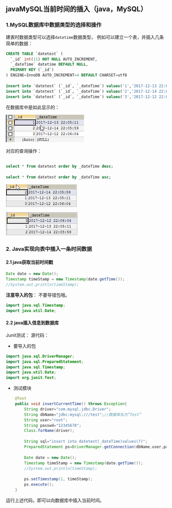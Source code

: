 ## javaMySQL当前时间的插入（java，MySQL）


### 1.MySQL数据库中数据类型的选择和操作

建表时数据类型可以选择`datetime`数据类型，
例如可以建立一个表，并插入几条简单的数据：

```sql
CREATE TABLE `datetest` (
  `_id` int(11) NOT NULL AUTO_INCREMENT,
  `_dateTime` datetime DEFAULT NULL,
  PRIMARY KEY (`_id`)
) ENGINE=InnoDB AUTO_INCREMENT=4 DEFAULT CHARSET=utf8

insert into `datetest` (`_id`, `_dateTime`) values('1','2017-12-13 22:05:11');
insert into `datetest` (`_id`, `_dateTime`) values('2','2017-12-14 22:05:59');
insert into `datetest` (`_id`, `_dateTime`) values('3','2017-12-12 22:06:04');

```

在数据库中是如此显示的：

![数据库内容][1]


对应的查询操作：
```sql

select * from datetest order by _dateTime desc;

select * from datetest order by _dateTime asc;

```

![desc排序：最新日期在前][2]

![asc排序：最旧日期在前][3]




### 2. Java实现向表中插入一条时间数据

#### 2.1 java获取当前时间戳
```java
Date date = new Date();
Timestamp timeStamp = new Timestamp(date.getTime());
//System.out.println(timeStamp);
```
**注意导入的包**：
不要导错包哦。
```java
import java.sql.Timestamp;
import java.util.Date;
```



#### 2.2 java插入信息到数据库

Junit测试：
源代码：

- 要导入的包
```java
import java.sql.DriverManager;
import java.sql.PreparedStatement;
import java.sql.Timestamp;
import java.util.Date;
import org.junit.Test;
```

- 测试模块
``` java
	@Test
	public void insertCurrentTime() throws Exception{
		String driver="com.mysql.jdbc.Driver";
		String dbName="jdbc:mysql:///test";//数据库名为“Test”
		String user="root";
		String passwd="12345678";
		Class.forName(driver);
		
		String sql="insert into datetest(_dateTime)values(?)";		
		PreparedStatement ps=DriverManager.getConnection(dbName,user,passwd).prepareStatement(sql);
		
		Date date = new Date();
		Timestamp timeStamp = new Timestamp(date.getTime());
		//System.out.println(timeStamp);
		
		ps.setTimestamp(1, timeStamp);		
		ps.execute();		
	}
```

运行上述代码，即可以向数据库中插入当前时间。


  [1]: ./images/1513237898843.jpg
  [2]: ./images/1513238166161.jpg
  [3]: ./images/1513238248264.jpg